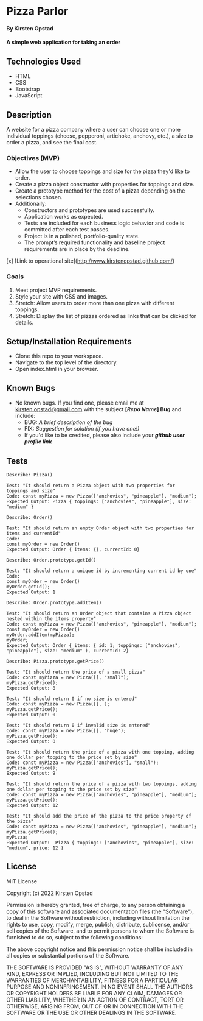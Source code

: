 # Pizza Parlor

#### By Kirsten Opstad

#### A simple web application for taking an order

## Technologies Used

* HTML 
* CSS 
* Bootstrap
* JavaScript

## Description

A website for a pizza company where a user can choose one or more individual toppings (cheese, pepperoni, artichoke, anchovy, etc.), a size to order a pizza, and see the final cost.

### Objectives (MVP)

* Allow the user to choose toppings and size for the pizza they'd like to order.
* Create a pizza object constructor with properties for toppings and size.
* Create a prototype method for the cost of a pizza depending on the selections chosen.
* Additionally:
  * Constructors and prototypes are used successfully.
  * Application works as expected.
  * Tests are included for each business logic behavior and code is committed after each test passes.
  * Project is in a polished, portfolio-quality state.
  * The prompt’s required functionality and baseline project requirements are in place by the deadline.
<!-- [x] Screenshots

![Screenshots](https://external-content.duckduckgo.com/iu/?u=https%3A%2F%2Ftse1.mm.bing.net%2Fth%3Fid%3DOIP.03bZmDGXaBhBYyxxp3Ls3gHaEA%26pid%3DApi&f=1&ipt=e980d57210242747a51c41421e1f09a6de3b1fdaeaadd297496787bb64e80c88&ipo=images) -->

[x] [Link to operational site](http://www.kirstenopstad.github.com/<REPOSITORY NAME>)

### Goals
1. Meet project MVP requirements.
2. Style your site with CSS and images.
3. Stretch: Allow users to order more than one pizza with different toppings.
4. Stretch: Display the list of pizzas ordered as links that can be clicked for details.

## Setup/Installation Requirements

* Clone this repo to your workspace.
* Navigate to the top level of the directory.
* Open index.html in your browser.

## Known Bugs

* No known bugs. If you find one, please email me at kirsten.opstad@gmail.com with the subject **[_Repo Name_] Bug** and include:
  * BUG: _A brief description of the bug_
  * FIX: _Suggestion for solution (if you have one!)_
  * If you'd like to be credited, please also include your **_github user profile link_**

## Tests
```
Describe: Pizza()

Test: "It should return a Pizza object with two properties for toppings and size"
Code: const myPizza = new Pizza(["anchovies", "pineapple"], "medium");
Expected Output: Pizza { toppings: ["anchovies", "pineapple"], size: "medium" }

Describe: Order()

Test: "It should return an empty Order object with two properties for items and currentId"
Code: 
const myOrder = new Order()
Expected Output: Order { items: {}, currentId: 0}

Describe: Order.prototype.getId()

Test: "It should return a unique id by incrementing current id by one"
Code: 
const myOrder = new Order()
myOrder.getId();
Expected Output: 1

Describe: Order.prototype.addItem()

Test: "It should return an Order object that contains a Pizza object nested within the items property"
Code: const myPizza = new Pizza(["anchovies", "pineapple"], "medium");
const myOrder = new Order()
myOrder.addItem(myPizza);
myOrder;
Expected Output: Order { items: { id: 1; toppings: ["anchovies", "pineapple"], size: "medium" ), currentId: 2}

Describe: Pizza.prototype.getPrice()

Test: "It should return the price of a small pizza"
Code: const myPizza = new Pizza([], "small");
myPizza.getPrice();
Expected Output: 8

Test: "It should return 0 if no size is entered"
Code: const myPizza = new Pizza([], );
myPizza.getPrice();
Expected Output: 0

Test: "It should return 0 if invalid size is entered"
Code: const myPizza = new Pizza([], "huge");
myPizza.getPrice();
Expected Output: 0

Test: "It should return the price of a pizza with one topping, adding one dollar per topping to the price set by size"
Code: const myPizza = new Pizza(["anchovies"], "small");
myPizza.getPrice();
Expected Output: 9

Test: "It should return the price of a pizza with two toppings, adding one dollar per topping to the price set by size"
Code: const myPizza = new Pizza(["anchovies", "pineapple"], "medium");
myPizza.getPrice();
Expected Output: 12

Test: "It should add the price of the pizza to the price property of the pizza"
Code: const myPizza = new Pizza(["anchovies", "pineapple"], "medium");
myPizza.getPrice();
myPizza;
Expected Output:  Pizza { toppings: ["anchovies", "pineapple"], size: "medium", price: 12 }

```

## License

MIT License

Copyright (c) 2022 Kirsten Opstad

Permission is hereby granted, free of charge, to any person obtaining a copy
of this software and associated documentation files (the "Software"), to deal
in the Software without restriction, including without limitation the rights
to use, copy, modify, merge, publish, distribute, sublicense, and/or sell
copies of the Software, and to permit persons to whom the Software is
furnished to do so, subject to the following conditions:

The above copyright notice and this permission notice shall be included in all
copies or substantial portions of the Software.

THE SOFTWARE IS PROVIDED "AS IS", WITHOUT WARRANTY OF ANY KIND, EXPRESS OR
IMPLIED, INCLUDING BUT NOT LIMITED TO THE WARRANTIES OF MERCHANTABILITY,
FITNESS FOR A PARTICULAR PURPOSE AND NONINFRINGEMENT. IN NO EVENT SHALL THE
AUTHORS OR COPYRIGHT HOLDERS BE LIABLE FOR ANY CLAIM, DAMAGES OR OTHER
LIABILITY, WHETHER IN AN ACTION OF CONTRACT, TORT OR OTHERWISE, ARISING FROM,
OUT OF OR IN CONNECTION WITH THE SOFTWARE OR THE USE OR OTHER DEALINGS IN THE
SOFTWARE.
